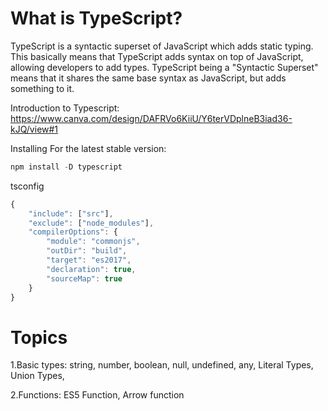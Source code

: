 # What is TypeScript?
TypeScript is a syntactic superset of JavaScript which adds static typing.
This basically means that TypeScript adds syntax on top of JavaScript, allowing developers to add types.
TypeScript being a "Syntactic Superset" means that it shares the same base syntax as JavaScript, but adds something to it.

Introduction to Typescript: https://www.canva.com/design/DAFRVo6KiiU/Y6terVDplneB3iad36-kJQ/view#1

Installing
For the latest stable version:
```typescript
npm install -D typescript
```
tsconfig

```typescript
{
    "include": ["src"],
    "exclude": ["node_modules"],
    "compilerOptions": {
        "module": "commonjs",
        "outDir": "build",
        "target": "es2017",
        "declaration": true,
        "sourceMap": true
    }
}
```
# Topics
1.Basic types: 
string,
number,
boolean,
null,
undefined,
any,
Literal Types,
Union Types,

2.Functions: 
ES5 Function,
Arrow function
